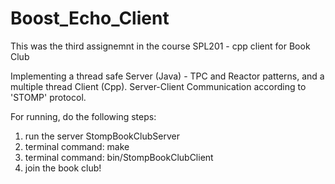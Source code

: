 # Boost_Echo_Client
This was the third assignemnt in the course SPL201 - cpp client for Book Club

Implementing a thread safe Server (Java) - TPC and Reactor patterns, and a multiple thread Client (Cpp). Server-Client Communication according to 'STOMP' protocol.

For running, do the following steps:

1) run the server StompBookClubServer
2) terminal command: make
3) terminal command: bin/StompBookClubClient
4) join the book club!
